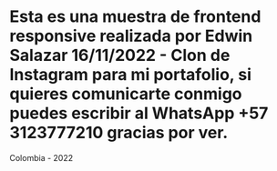 # Esta es una muestra de frontend responsive realizada por Edwin Salazar 16/11/2022 - Clon de Instagram para mi portafolio, si quieres comunicarte conmigo puedes escribir al WhatsApp +57 3123777210 gracias por ver.
Colombia - 2022